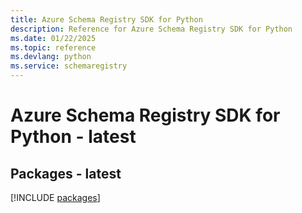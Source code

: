 ```yaml
---
title: Azure Schema Registry SDK for Python
description: Reference for Azure Schema Registry SDK for Python
ms.date: 01/22/2025
ms.topic: reference
ms.devlang: python
ms.service: schemaregistry
---
```

# Azure Schema Registry SDK for Python - latest
## Packages - latest
[!INCLUDE [packages](schema-registry-index.md)]